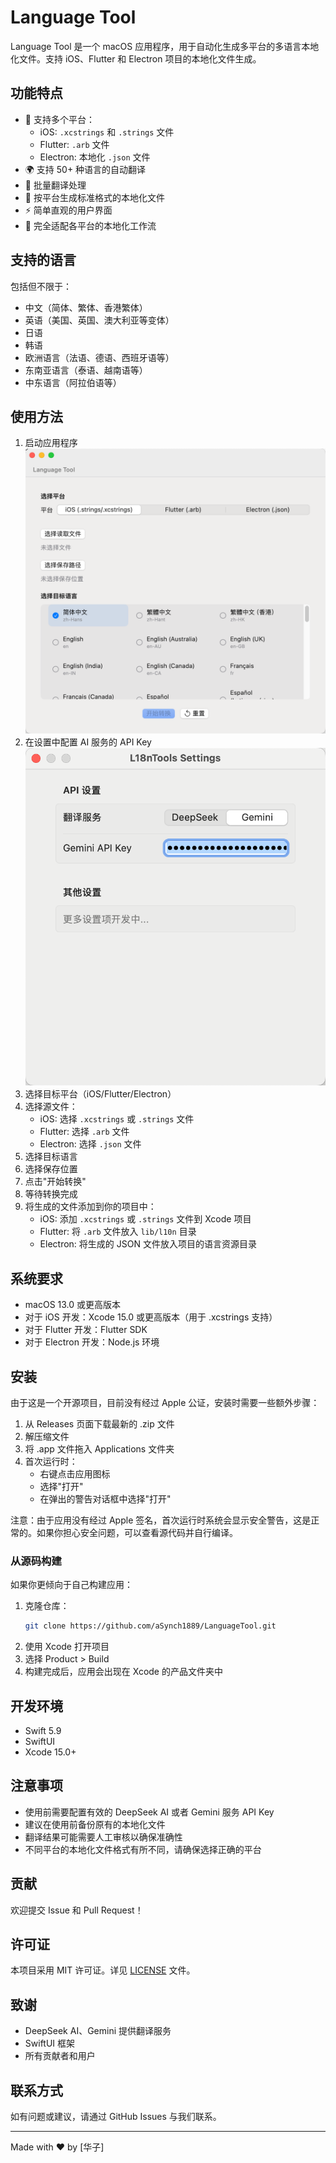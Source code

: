 # Language Tool

Language Tool 是一个 macOS 应用程序，用于自动化生成多平台的多语言本地化文件。支持 iOS、Flutter 和 Electron 项目的本地化文件生成。

## 功能特点

- 📱 支持多个平台：
  - iOS: `.xcstrings` 和 `.strings` 文件
  - Flutter: `.arb` 文件
  - Electron: 本地化 `.json` 文件
- 🌍 支持 50+ 种语言的自动翻译
- 🔄 批量翻译处理
- 💾 按平台生成标准格式的本地化文件
- ⚡️ 简单直观的用户界面
- 🎯 完全适配各平台的本地化工作流

## 支持的语言

包括但不限于：
- 中文（简体、繁体、香港繁体）
- 英语（美国、英国、澳大利亚等变体）
- 日语
- 韩语
- 欧洲语言（法语、德语、西班牙语等）
- 东南亚语言（泰语、越南语等）
- 中东语言（阿拉伯语等）

## 使用方法

1. 启动应用程序
   ![](https://raw.githubusercontent.com/aSynch1889/image/master/uPic/ktIJ4k20250225013727.png)
2. 在设置中配置 AI 服务的 API Key
   ![](https://raw.githubusercontent.com/aSynch1889/image/master/uPic/xTfNrr20250224113359.png)
3. 选择目标平台（iOS/Flutter/Electron）
4. 选择源文件：
   - iOS: 选择 `.xcstrings` 或 `.strings` 文件
   - Flutter: 选择 `.arb` 文件
   - Electron: 选择 `.json` 文件
5. 选择目标语言
6. 选择保存位置
7. 点击"开始转换"
8. 等待转换完成
9. 将生成的文件添加到你的项目中：
   - iOS: 添加 `.xcstrings` 或 `.strings` 文件到 Xcode 项目
   - Flutter: 将 `.arb` 文件放入 `lib/l10n` 目录
   - Electron: 将生成的 JSON 文件放入项目的语言资源目录

## 系统要求

- macOS 13.0 或更高版本
- 对于 iOS 开发：Xcode 15.0 或更高版本（用于 .xcstrings 支持）
- 对于 Flutter 开发：Flutter SDK
- 对于 Electron 开发：Node.js 环境

## 安装

由于这是一个开源项目，目前没有经过 Apple 公证，安装时需要一些额外步骤：

1. 从 Releases 页面下载最新的 .zip 文件
2. 解压缩文件
3. 将 .app 文件拖入 Applications 文件夹
4. 首次运行时：
   - 右键点击应用图标
   - 选择"打开"
   - 在弹出的警告对话框中选择"打开"
   

注意：由于应用没有经过 Apple 签名，首次运行时系统会显示安全警告，这是正常的。如果你担心安全问题，可以查看源代码并自行编译。

### 从源码构建

如果你更倾向于自己构建应用：

1. 克隆仓库：
   ```bash
   git clone https://github.com/aSynch1889/LanguageTool.git
   ```
2. 使用 Xcode 打开项目
3. 选择 Product > Build
4. 构建完成后，应用会出现在 Xcode 的产品文件夹中

## 开发环境

- Swift 5.9
- SwiftUI
- Xcode 15.0+

## 注意事项

- 使用前需要配置有效的 DeepSeek AI 或者 Gemini 服务 API Key
- 建议在使用前备份原有的本地化文件
- 翻译结果可能需要人工审核以确保准确性
- 不同平台的本地化文件格式有所不同，请确保选择正确的平台

## 贡献

欢迎提交 Issue 和 Pull Request！

## 许可证

本项目采用 MIT 许可证。详见 [LICENSE](LICENSE) 文件。

## 致谢

- DeepSeek AI、Gemini 提供翻译服务
- SwiftUI 框架
- 所有贡献者和用户

## 联系方式

如有问题或建议，请通过 GitHub Issues 与我们联系。

---

Made with ❤️ by [华子]
